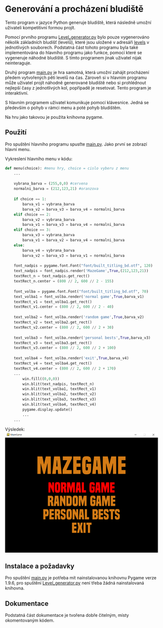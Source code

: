 # Generování a procházení bludiště

Tento program v jazyce Python generuje bludiště, která následně umožní uživateli kompetitivní formou projít.

Pomocí prvního programu [Level_generator.py](Zapoctovy_program/Level_generator.py) bylo pouze vygenerováno několik základních bludišť (levelů), které jsou uložené v adresáři [levels](Zapoctovy_program/levels) v jednotlivých souborech. Podstatná část tohoto programu byla také implementována do hlavního programu jako funkce, pomocí které se vygeneruje náhodné bludiště. S tímto programem jinak uživatel nijak neinteraguje. 

Druhý program [main.py](Zapoctovy_program/main.py) je hra samotná, která umožní zahájit procházení předem vytvořených pěti levelů na čas. Zároveň si v hlavním programu může uživatel projít náhodně generované bludiště nebo si prohlédnout nejlepší časy z jednotlivých kol, popřípadě je resetovat. Tento program je interaktivní.

S hlavním programem uživatel komunikuje pomocí klávesnice. Jedná se především o pohyb v rámci menu a poté pohyb bludištěm. 

Na hru jako takovou je použita knihovna pygame.

## Použití

Pro spuštění hlavního programu spusťte [main.py](Zapoctovy_program/main.py). Jako první se zobrazí hlavní menu.

Vykreslení hlavního menu v kódu:

```python
def menu(choice): #menu hry, choice = cislo vyberu z menu
    ...
    
    vybrana_barva = (255,0,0) #cervena
    normalni_barva = (212,123,21) #oranzova
    
    if choice == 1:
        barva_v1 = vybrana_barva
        barva_v2 = barva_v3 = barva_v4 = normalni_barva
    elif choice == 2:
        barva_v2 = vybrana_barva
        barva_v1 = barva_v3 = barva_v4 = normalni_barva
    elif choice == 3:
        barva_v3 = vybrana_barva
        barva_v1 = barva_v2 = barva_v4 = normalni_barva
    else:
        barva_v4 = vybrana_barva
        barva_v2 = barva_v3 = barva_v1 = normalni_barva
        
    font_nadpis = pygame.font.Font("font/built_titling_bd.otf", 120)
    text_nadpis = font_nadpis.render('MazeGame',True,(212,123,21))
    textRect_n = text_nadpis.get_rect()
    textRect_n.center = (800 // 2, 600 // 2 - 155)
    
    font_volba = pygame.font.Font("font/built_titling_bd.otf", 70)
    text_volba1 = font_volba.render('normal game',True,barva_v1)
    textRect_v1 = text_volba1.get_rect()
    textRect_v1.center = (800 // 2, 600 // 2 - 40)
    
    text_volba2 = font_volba.render('random game',True,barva_v2)
    textRect_v2 = text_volba2.get_rect()
    textRect_v2.center = (800 // 2, 600 // 2 + 30)
    
    text_volba3 = font_volba.render('personal bests',True,barva_v3)
    textRect_v3 = text_volba3.get_rect()
    textRect_v3.center = (800 // 2, 600 // 2 + 100)
    
    text_volba4 = font_volba.render('exit',True,barva_v4)
    textRect_v4 = text_volba4.get_rect()
    textRect_v4.center = (800 // 2, 600 // 2 + 170)
    ...
        win.fill((0,0,0))
        win.blit(text_nadpis, textRect_n)
        win.blit(text_volba1, textRect_v1)
        win.blit(text_volba2, textRect_v2)
        win.blit(text_volba3, textRect_v3)
        win.blit(text_volba4, textRect_v4)
        pygame.display.update()
        ...
    ...

```

Výsledek:
![Menu](pics/Menu.png)


## Instalace a požadavky
Pro spuštění [main.py](Zapoctovy_program/main.py) je potřeba mít nainstalovanou knihovnu Pygame verze 1.9.6, pro spuštění [Level_generator.py](Zapoctovy_program/Level_generator.py) není třeba žádná nainstalovaná knihovna.

## Dokumentace

Podstatná část dokumentace je tvořena dobře čitelným, místy okomentovaným kódem.

